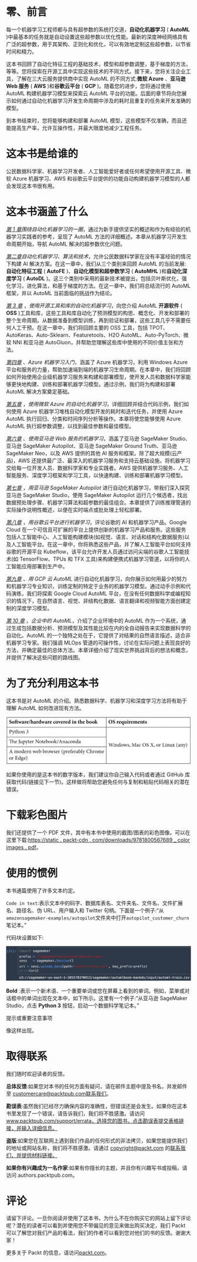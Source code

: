 

# 零、前言

每一个机器学习工程师都与具有超参数的系统打交道，**自动化机器学习** ( **AutoML** )中最基本的任务就是自动设置这些超参数以优化性能。最新的深度神经网络具有广泛的超参数，用于其架构、正则化和优化，可以有效地定制这些超参数，以节省时间和精力。

这本书回顾了自动化特征工程的基础技术，模型和超参数调整，基于梯度的方法，等等。您将探索在开源工具中实现这些技术的不同方式。接下来，您将关注企业工具，了解在三大云服务提供商中实现 AutoML 的不同方式:**微软 Azure** 、**亚马逊 Web 服务** ( **AWS** )和**谷歌云平台** ( **GCP** )。随着您的进步，您将通过使用 AutoML 构建机器学习模型来探索云 AutoML 平台的功能。后面的章节将向您展示如何通过自动化机器学习开发生命周期中涉及的耗时且重复的任务来开发准确的模型。

到本书结束时，您将能够构建和部署 AutoML 模型，这些模型不仅准确，而且还能提高生产率，允许互操作性，并最大限度地减少工程任务。

# 这本书是给谁的

公民数据科学家、机器学习开发者、人工智能爱好者或任何希望使用开源工具、微软 Azure 机器学习、AWS 和谷歌云平台提供的功能自动构建机器学习模型的人都会发现这本书很有用。

# 这本书涵盖了什么

[*第 1 章*](B16890_01_Final_VK_ePub.xhtml#_idTextAnchor014)*围绕自动化机器学习的一圈*，通过为新手提供坚实的概述和作为有经验的机器学习实践者的参考，呈现了 AutoML 方法的详细概述。本章从机器学习开发生命周期开始，导航 AutoML 解决的超参数优化问题。

[*第二章*](B16890_02_Final_VK_ePub.xhtml#_idTextAnchor049)*自动化机器学习、算法和技术*，允许公民数据科学家在没有丰富经验的情况下构建 AI 解决方案。在这一章中，我们从三个类别来回顾 AutoML 的当前发展:**自动化特征工程** ( **AutoFE** )、**自动化模型和超参数学习** ( **AutoMHL** )和**自动化深度学习** ( **AutoDL** )。这三个类别中采用的最新技术被提出，包括贝叶斯优化，强化学习，进化算法，和基于梯度的方法。在这一章中，我们将总结流行的 AutoML 框架，并以 AutoML 当前面临的挑战作为结论。

[*第 3 章*](B16890_03_Final_VK_ePub.xhtml#_idTextAnchor058) ，*使用开源工具和库的自动化机器学习*，向您介绍 AutoML **开源软件** ( **OSS** )工具和库，这些工具和库自动化了预测模型的构思、概念化、开发和部署的整个生命周期。从数据准备到模型训练，再到验证和部署，这些工具几乎不需要任何人工干预。在这一章中，我们将回顾主要的 OSS 工具，包括 TPOT、AutoKeras、Auto-Sklearn、Featuretools、H2O AutoML、Auto-PyTorch、微软 NNI 和亚马逊 AutoGluon，并帮助您理解这些库中使用的不同价值主张和方法。

[*第四章*](B16890_04_Final_VK_ePub.xhtml#_idTextAnchor076) 、*Azure 机器学习入门*，涵盖了 Azure 机器学习，利用 Windows Azure 平台和服务的力量，帮助加速端到端的机器学习生命周期。在本章中，我们将回顾如何开始使用企业级机器学习服务来构建和部署模型，使开发人员和数据科学家能够更快地构建、训练和部署机器学习模型。通过示例，我们将为构建和部署 AutoML 解决方案奠定基础。

[*第五章*](B16890_05_Final_VK_ePub.xhtml#_idTextAnchor084) ，*使用微软 Azure 的自动化机器学习*，详细回顾并结合代码示例，我们如何使用 Azure 机器学习堆栈自动化模型开发的耗时和迭代任务，并使用 Azure AutoML 执行回归、分类和时间序列分析等操作。本章将使您能够使用 Azure AutoML 执行超参数调整，以找到最佳参数和最佳模型。

[*第六章*](B16890_06_Final_VK_ePub.xhtml#_idTextAnchor091) 、*使用亚马逊 Web 服务的机器学习*，涵盖了亚马逊 SageMaker Studio、亚马逊 SageMaker Autopilot、亚马逊 SageMaker Ground Truth、亚马逊 SageMaker Neo，以及 AWS 提供的其他 AI 服务和框架。除了超大规模(云产品)，AWS 还提供最广泛、最深入的机器学习服务和支持云基础设施，将机器学习交给每一位开发人员、数据科学家和专业实践者。AWS 提供机器学习服务、人工智能服务、深度学习框架和学习工具，以快速构建、训练和部署机器学习模型。

[*第七章*](B16890_07_Final_VK_ePub.xhtml#_idTextAnchor100) ，*用亚马逊 SageMaker Autopilot* 进行自动化机器学习，带我们深入探究亚马逊 SageMaker Studio，使用 SageMaker Autopilot 运行几个候选者，找出数据预处理步骤、机器学习算法和超参数的最佳组合。本章提供了训练推理管道的实际操作说明性概述，以便在实时端点或批处理上轻松部署。

[*第八章*](B16890_08_Final_VK_ePub.xhtml#_idTextAnchor110) ，*用谷歌云平台进行机器学习*，评论谷歌的 AI 和机器学习产品。Google Cloud 在一个可信且可扩展的平台上提供创新的机器学习产品和服务。这些服务包括人工智能中心、人工智能构建模块(如视觉、语言、对话和结构化数据服务)以及人工智能平台。在这一章中，你将熟悉这些产品，并了解人工智能平台如何支持谷歌的开源平台 Kubeflow，该平台允许开发人员通过访问尖端的谷歌人工智能技术(如 TensorFlow、TPUs 和 TFX 工具)来构建便携式机器学习管道，以将你的人工智能应用部署到生产中。

[*第九章*](B16890_09_Final_VK_ePub.xhtml#_idTextAnchor119) 、*用 GCP 云 AutoML* 进行自动化机器学习，向你展示如何用最少的努力和机器学习专业知识，训练定制的特定于业务的机器学习模型。通过动手示例和代码演练，我们将探索 Google Cloud AutoML 平台，在没有任何数据科学或编程知识的情况下，在自然语言、视觉、非结构化数据、语言翻译和视频智能方面创建定制的深度学习模型。

[*第 10 章*](B16890_10_Final_VK_ePub.xhtml#_idTextAnchor128) ，*企业中的 AutoML*，介绍了企业环境中的 AutoML 作为一个系统，通过生成包括数据分析、预测模型及其性能比较在内的全自动报告来实现数据科学的自动化。AutoML 的一个独特之处在于，它提供了对结果的自然语言描述，适合非机器学习专家。我们强调 MLOps 管道的可操作性，讨论在实际问题上表现良好的方法，并确定最佳的总体方法。本章详细介绍了现实世界挑战背后的想法和概念，并提供了解决这些问题的路线图。

# 为了充分利用这本书

这本书是对 AutoML 的介绍。熟悉数据科学、机器学习和深度学习方法将有助于理解 AutoML 如何改进现有方法。

![](img/Table_Preface_1_B16890.jpg)

如果你使用的是这本书的数字版本，我们建议你自己输入代码或者通过 GitHub 库获取代码(链接见下一节)。这样做将帮助您避免任何与复制和粘贴代码相关的潜在错误。

# 下载彩色图片

我们还提供了一个 PDF 文件，其中有本书中使用的截图/图表的彩色图像。可以在这里下载:[https://static . packt-cdn . com/downloads/9781800567689 _ color images . pdf](https://static.packt-cdn.com/downloads/9781800567689_ColorImages.pdf)。

# 使用的惯例

本书通篇使用了许多文本约定。

`Code in text`:表示文本中的码字、数据库表名、文件夹名、文件名、文件扩展名、路径名、伪 URL、用户输入和 Twitter 句柄。下面是一个例子:“从`amazonsagemaker-examples/autopilot`文件夹中打开`autopilot_customer_churn`笔记本。”

代码块设置如下:

![](img/Figure_Preface_1_B16890.jpg)

**Bold** :表示一个新术语、一个重要单词或您在屏幕上看到的单词。例如，菜单或对话框中的单词出现在文本中，如下所示。这里有一个例子:“从亚马逊 SageMaker Studio，点击 **Python 3** 按钮，启动一个数据科学笔记本。”

提示或重要注意事项

像这样出现。

# 取得联系

我们随时欢迎读者的反馈。

**总体反馈**:如果您对本书的任何方面有疑问，请在邮件主题中提及书名，并发邮件至 customercare@packtpub.com联系我们。

**勘误表**:虽然我们已经尽力确保内容的准确性，但错误还是会发生。如果你在这本书里发现了一个错误，请告诉我们，我们将不胜感激。请访问 www.packtpub.com/support/errata，选择您的图书，点击勘误表提交表格链接，并输入详细信息。

**盗版**:如果您在互联网上遇到我们作品的任何形式的非法拷贝，如果您能提供我们的地址或网站名称，我们将不胜感激。请通过 copyright@packt.com 的[联系我们，并提供材料链接。](mailto:copyright@packt.com)

**如果你有兴趣成为一名作家**:如果有你擅长的主题，并且你有兴趣写书或投稿，请访问 authors.packtpub.com。

# 评论

请留下评论。一旦你阅读并使用了这本书，为什么不在你购买它的网站上留下评论呢？潜在的读者可以看到并使用您不带偏见的意见来做出购买决定，我们 Packt 可以了解您对我们产品的看法，我们的作者可以看到您对他们的书的反馈。谢谢大家！

更多关于 Packt 的信息，请访问[packt.com](http://packt.com)。